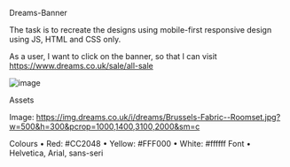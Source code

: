 Dreams-Banner

The task is to recreate the designs using mobile-first responsive design using JS, HTML and CSS only.

As a user, I want to click on the banner, so that I can visit https://www.dreams.co.uk/sale/all-sale

![image](https://user-images.githubusercontent.com/78758465/156038575-fa9ef07a-6433-429d-90ba-1006b7321923.png)

Assets

Image:
https://img.dreams.co.uk/i/dreams/Brussels-Fabric--Roomset.jpg?w=500&h=300&pcrop=1000,1400,3100,2000&sm=c

Colours
• Red: #CC2048
• Yellow: #FFF000
• White: #ffffff
Font
• Helvetica, Arial, sans-seri
